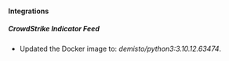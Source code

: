 #### Integrations
##### CrowdStrike Indicator Feed
- Updated the Docker image to: *demisto/python3:3.10.12.63474*.

